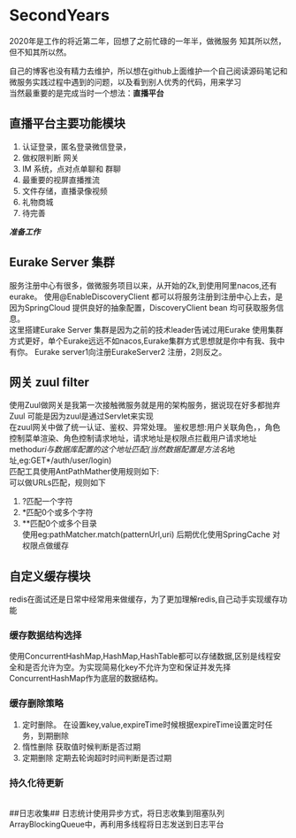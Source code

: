 # SecondYears

2020年是工作的将近第二年，回想了之前忙碌的一年半，做微服务 知其所以然，但不知其所以然。

自己的博客也没有精力去维护，所以想在github上面维护一个自己阅读源码笔记和微服务实践过程中遇到的问题，以及看到别人优秀的代码，用来学习</br>
当然最重要的是完成当时一个想法：**直播平台** </br>
## 直播平台主要功能模块
1. 认证登录，匿名登录微信登录，
2. 做权限判断 网关
3. IM 系统，点对点单聊和 群聊
4. 最重要的视屏直播推流
5. 文件存储，直播录像视频
6. 礼物商城
7. 待完善

***准备工作***
## Eurake Server 集群
服务注册中心有很多，做微服务项目以来，从开始的Zk,到使用阿里nacos,还有eurake。
使用@EnableDiscoveryClient 都可以将服务注册到注册中心上去，是因为SpringCloud 提供良好的抽象配置，DiscoveryClient bean 均可获取服务信息。</br>
这里搭建Eurake Server 集群是因为之前的技术leader告诫过用Eurake 使用集群方式更好，单个Eurake远远不如nacos,Eurake集群方式思想就是你中有我、我中有你。
Eurake server1向注册EurakeServer2 注册，2则反之。

## 网关 zuul filter
使用Zuul做网关是我第一次接触微服务就是用的架构服务，据说现在好多都抛弃Zuul 可能是因为zuul是通过Servlet来实现</br>
在zuul网关中做了统一认证、鉴权、异常处理。
鉴权思想:用户关联角色，，角色控制菜单渲染、角色控制请求地址，请求地址是权限点拦截用户请求地址 method*uri与数据库配置的这个地址匹配(当然数据配置是方法名*地址,eg:GET*/auth/user/login)</br>
匹配工具使用AntPathMather使用规则如下:</br>
可以做URLs匹配，规则如下

1. ?匹配一个字符
2. *匹配0个或多个字符
3. **匹配0个或多个目录 </br>
使用eg:pathMatcher.match(patternUrl,uri)
后期优化使用SpringCache 对权限点做缓存</br>


##  自定义缓存模块
redis在面试还是日常中经常用来做缓存，为了更加理解redis,自己动手实现缓存功能
### 缓存数据结构选择
使用ConcurrentHashMap,HashMap,HashTable都可以存储数据,区别是线程安全和是否允许为空。为实现简易化key不允许为空和保证并发先择ConcurrentHashMap作为底层的数据结构。
### 缓存删除策略
1. 定时删除。
   在设置key,value,expireTime时候根据expireTime设置定时任务，到期删除
2. 惰性删除
   获取值时候判断是否过期
3. 定期删除
  定期去轮询超时时间判断是否过期
 ### 持久化待更新
 </br>
 ##日志收集##
 日志统计使用异步方式，将日志收集到阻塞队列ArrayBlockingQueue中，再利用多线程将日志发送到日志平台

 
 

